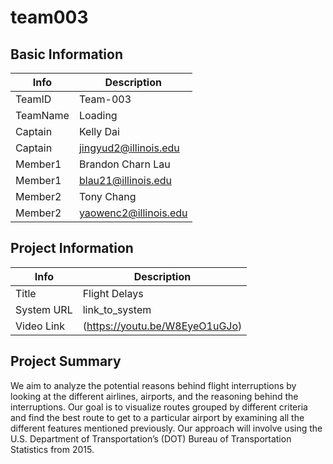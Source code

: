 # team003

## Basic Information

|   Info      |        Description     |
| ----------- | ---------------------- |
| TeamID      |        Team-003        |
| TeamName    |         Loading        |
| Captain     |        Kelly Dai       |
| Captain     |  jingyud2@illinois.edu |
| Member1     |   Brandon Charn Lau    |
| Member1     |  blau21@illinois.edu   |
| Member2     |        Tony Chang      |
| Member2     | yaowenc2@illinois.edu  |

## Project Information

|   Info      |        Description              |
| ----------- | ----------------------          |
|  Title      |       Flight Delays             |
| System URL  |      link_to_system             |
| Video Link  |  (https://youtu.be/W8EyeO1uGJo) |

## Project Summary

We aim to analyze the potential reasons behind flight interruptions by looking at the different airlines, airports, and the reasoning behind the interruptions. Our goal is to visualize routes grouped by different criteria and find the best route to get to a particular airport by examining all the different features mentioned previously. Our approach will involve using the U.S. Department of Transportation’s (DOT) Bureau of Transportation Statistics from 2015.
